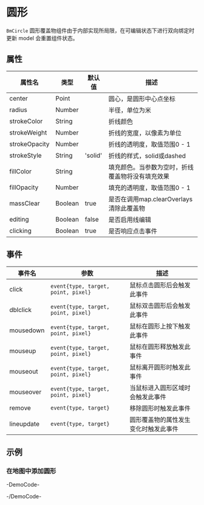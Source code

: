 # 圆形

`BmCircle` 圆形覆盖物组件由于内部实现所局限，在可编辑状态下进行双向绑定时更新 model 会重置组件状态。

## 属性

|属性名|类型|默认值|描述|
|------|-----|-----|----|
|center|Point||圆心，是圆形中心点坐标|
|radius|Number||半径，单位为米|
|strokeColor|String||折线颜色|
|strokeWeight|Number||折线的宽度，以像素为单位|
|strokeOpacity|Number||折线的透明度，取值范围0 - 1|
|strokeStyle|String|'solid'|折线的样式，solid或dashed|
|fillColor|String||填充颜色。当参数为空时，折线覆盖物将没有填充效果|
|fillOpacity|Number||填充的透明度，取值范围0 - 1|
|massClear|Boolean|true|是否在调用map.clearOverlays清除此覆盖物|
|editing|Boolean|false|是否启用线编辑|
|clicking|Boolean|true|是否响应点击事件|

## 事件

|事件名|参数|描述|
|------|----|----|
|click|`event{type, target, point, pixel}`|鼠标点击圆形后会触发此事件|
|dblclick|`event{type, target, point, pixel}`|鼠标双击圆形后会触发此事件|
|mousedown|`event{type, target, point, pixel}`|鼠标在圆形上按下触发此事件|
|mouseup|`event{type, target, point, pixel}`|鼠标在圆形释放触发此事件|
|mouseout|`event{type, target, point, pixel}`|鼠标离开圆形时触发此事件|
|mouseover|`event{type, target, point, pixel}`|当鼠标进入圆形区域时会触发此事件|
|remove|`event{type, target}`|移除圆形时触发此事件|
|lineupdate|`event{type, target}`|圆形覆盖物的属性发生变化时触发此事件|



## 示例

### 在地图中添加圆形

-DemoCode-
<template>
  <div>
    <baidu-map class="map" :center="{lng: 116.404, lat: 39.915}" :zoom="15">
      <bm-circle :center="circlePath.center" :radius="circlePath.radius" stroke-color="blue" :stroke-opacity="0.5" :stroke-weight="2" @lineupdate="updateCirclePath" :editing="true"></bm-circle>
    </baidu-map>
  </div>
</template>

<script setup>
import { ref } from 'vue';

const circlePath = ref({
  center: {
    lng: 116.404,
    lat: 39.915
  },
  radius: 500
});

const updateCirclePath = (e) => {
  circlePath.value.center = e.target.getCenter()
  circlePath.value.radius = e.target.getRadius()
};
</script>
-/DemoCode-